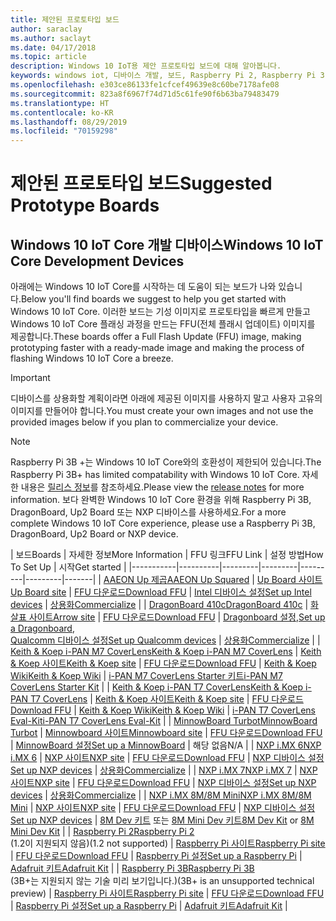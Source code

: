 ```yaml
---
title: 제안된 프로토타입 보드
author: saraclay
ms.author: saclayt
ms.date: 04/17/2018
ms.topic: article
description: Windows 10 IoT용 제안 프로토타입 보드에 대해 알아봅니다.
keywords: windows iot, 디바이스 개발, 보드, Raspberry Pi 2, Raspberry Pi 3, Minnowboard Max, Dragonboard
ms.openlocfilehash: e303ce86133fe1cfcef49639e8c60be7178afe08
ms.sourcegitcommit: 823a8f6967f74d71d5c61fe90f6b63ba79483479
ms.translationtype: HT
ms.contentlocale: ko-KR
ms.lasthandoff: 08/29/2019
ms.locfileid: "70159298"
---
```

# <a name="suggested-prototype-boards"></a><span data-ttu-id="f6a77-104">제안된 프로토타입 보드</span><span class="sxs-lookup"><span data-stu-id="f6a77-104">Suggested Prototype Boards</span></span>

## <a name="windows-10-iot-core-development-devices"></a><span data-ttu-id="f6a77-105">Windows 10 IoT Core 개발 디바이스</span><span class="sxs-lookup"><span data-stu-id="f6a77-105">Windows 10 IoT Core Development Devices</span></span>
<span data-ttu-id="f6a77-106">아래에는 Windows 10 IoT Core를 시작하는 데 도움이 되는 보드가 나와 있습니다.</span><span class="sxs-lookup"><span data-stu-id="f6a77-106">Below you'll find boards we suggest to help you get started with Windows 10 IoT Core.</span></span> <span data-ttu-id="f6a77-107">이러한 보드는 기성 이미지로 프로토타입을 빠르게 만들고 Windows 10 IoT Core 플래싱 과정을 만드는 FFU(전체 플래시 업데이트) 이미지를 제공합니다.</span><span class="sxs-lookup"><span data-stu-id="f6a77-107">These boards offer a Full Flash Update (FFU) image, making prototyping faster with a ready-made image and making the process of flashing Windows 10 IoT Core a breeze.</span></span>

> [!IMPORTANT]
> <span data-ttu-id="f6a77-108">디바이스를 상용화할 계획이라면 아래에 제공된 이미지를 사용하지 말고 사용자 고유의 이미지를 만들어야 합니다.</span><span class="sxs-lookup"><span data-stu-id="f6a77-108">You must create your own images and not use the provided images below if you plan to commercialize your device.</span></span>

> [!NOTE]
> <span data-ttu-id="f6a77-109">Raspberry Pi 3B +는 Windows 10 IoT Core와의 호환성이 제한되어 있습니다.</span><span class="sxs-lookup"><span data-stu-id="f6a77-109">The Raspberry Pi 3B+ has limited compatability with Windows 10 IoT Core.</span></span> <span data-ttu-id="f6a77-110">자세한 내용은 [릴리스 정보](https://docs.microsoft.com/en-us/windows/iot-core/release-notes/insider/rpi3bp)를 참조하세요.</span><span class="sxs-lookup"><span data-stu-id="f6a77-110">Please view the [release notes](https://docs.microsoft.com/en-us/windows/iot-core/release-notes/insider/rpi3bp) for more information.</span></span> <span data-ttu-id="f6a77-111">보다 완벽한 Windows 10 IoT Core 환경을 위해 Raspberry Pi 3B, DragonBoard, Up2 Board 또는 NXP 디바이스를 사용하세요.</span><span class="sxs-lookup"><span data-stu-id="f6a77-111">For a more complete Windows 10 IoT Core experience, please use a Raspberry Pi 3B, DragonBoard, Up2 Board or NXP device.</span></span> 


| <span data-ttu-id="f6a77-112">보드</span><span class="sxs-lookup"><span data-stu-id="f6a77-112">Boards</span></span> | <span data-ttu-id="f6a77-113">자세한 정보</span><span class="sxs-lookup"><span data-stu-id="f6a77-113">More Information</span></span> | <span data-ttu-id="f6a77-114">FFU 링크</span><span class="sxs-lookup"><span data-stu-id="f6a77-114">FFU Link</span></span> | <span data-ttu-id="f6a77-115">설정 방법</span><span class="sxs-lookup"><span data-stu-id="f6a77-115">How To Set Up</span></span> | <span data-ttu-id="f6a77-116">시작</span><span class="sxs-lookup"><span data-stu-id="f6a77-116">Get started</span></span> |
|-----------|----------|---------|---------|---------|---------|-------|
| [<span data-ttu-id="f6a77-117">AAEON Up 제곱</span><span class="sxs-lookup"><span data-stu-id="f6a77-117">AAEON Up Squared</span></span>](https://up-board.org/upsquared/specifications/) | [<span data-ttu-id="f6a77-118">Up Board 사이트</span><span class="sxs-lookup"><span data-stu-id="f6a77-118">Up Board site</span></span>](https://up-shop.org/28-up-squared) | [<span data-ttu-id="f6a77-119">FFU 다운로드</span><span class="sxs-lookup"><span data-stu-id="f6a77-119">Download FFU</span></span>](https://downloads.up-community.org/?post_type=wpdmpro&p=204&preview=true) | [<span data-ttu-id="f6a77-120">Intel 디바이스 설정</span><span class="sxs-lookup"><span data-stu-id="f6a77-120">Set up Intel devices</span></span>](https://docs.microsoft.com/en-us/windows/iot-core/tutorials/intel) | [<span data-ttu-id="f6a77-121">상용화</span><span class="sxs-lookup"><span data-stu-id="f6a77-121">Commercialize</span></span>](https://up-shop.org/home/270-up-squared.html) | 
| [<span data-ttu-id="f6a77-122">DragonBoard 410c</span><span class="sxs-lookup"><span data-stu-id="f6a77-122">DragonBoard 410c</span></span>](https://developer.qualcomm.com/hardware/dragonboard-410c) | [<span data-ttu-id="f6a77-123">화살표 사이트</span><span class="sxs-lookup"><span data-stu-id="f6a77-123">Arrow site</span></span>](https://www.arrow.com/en/products/dragonboard410c/arrow-development-tools) | [<span data-ttu-id="f6a77-124">FFU 다운로드</span><span class="sxs-lookup"><span data-stu-id="f6a77-124">Download FFU</span></span>](https://www.microsoft.com/en-us/software-download/windows10IoTCore#!) | <span data-ttu-id="f6a77-125">[Dragonboard 설정](https://docs.microsoft.com/en-us/windows/iot-core/tutorials/dragonboard),</span><span class="sxs-lookup"><span data-stu-id="f6a77-125">[Set up a Dragonboard](https://docs.microsoft.com/en-us/windows/iot-core/tutorials/dragonboard),</span></span><br>[<span data-ttu-id="f6a77-126">Qualcomm 디바이스 설정</span><span class="sxs-lookup"><span data-stu-id="f6a77-126">Set up Qualcomm devices</span></span>](https://docs.microsoft.com/en-us/windows/iot-core/tutorials/qualcomm) | [<span data-ttu-id="f6a77-127">상용화</span><span class="sxs-lookup"><span data-stu-id="f6a77-127">Commercialize</span></span>](https://www.arrow.com/en/products/dragonboard410c/arrow-development-tools) | 
| [<span data-ttu-id="f6a77-128">Keith & Koep i-PAN M7 CoverLens</span><span class="sxs-lookup"><span data-stu-id="f6a77-128">Keith & Koep i-PAN M7 CoverLens</span></span>](https://keith-koep.com/de/produkte/produkte-hmi/i-pan-m7-coverlens-arm-touch-panel-pc-eigenschaften/) | [<span data-ttu-id="f6a77-129">Keith & Koep 사이트</span><span class="sxs-lookup"><span data-stu-id="f6a77-129">Keith & Koep site</span></span>](https://keith-koep.com/de/produkte/produkte-hmi/i-pan-m7-coverlens-arm-touch-panel-computer-technische-daten/) | [<span data-ttu-id="f6a77-130">FFU 다운로드</span><span class="sxs-lookup"><span data-stu-id="f6a77-130">Download FFU</span></span>](https://support.keith-koep.com/service/doku.php/service/winiot/images) | [<span data-ttu-id="f6a77-131">Keith & Koep Wiki</span><span class="sxs-lookup"><span data-stu-id="f6a77-131">Keith & Koep Wiki</span></span>](https://support.keith-koep.com/service/doku.php/service/hardware/panel/ipanm7) | [<span data-ttu-id="f6a77-132">i-PAN M7 CoverLens Starter 키트</span><span class="sxs-lookup"><span data-stu-id="f6a77-132">i-PAN M7 CoverLens Starter Kit</span></span>](https://keith-koep.com/de/produkte/produkte-eval-kits/i-pan-m7-coverlens-starter-kit-technische-daten/) | 
| [<span data-ttu-id="f6a77-133">Keith & Koep i-PAN T7 CoverLens</span><span class="sxs-lookup"><span data-stu-id="f6a77-133">Keith & Koep i-PAN T7 CoverLens</span></span>](https://keith-koep.com/de/produkte/produkte-hmi/i-pan-t7-coverlens-arm-touch-panel-pc-eigenschaften/) | [<span data-ttu-id="f6a77-134">Keith & Koep 사이트</span><span class="sxs-lookup"><span data-stu-id="f6a77-134">Keith & Koep site</span></span>](https://keith-koep.com/de/produkte/produkte-hmi/i-pan-t7-coverlens-arm-touch-panel-computer-technische-daten/) | [<span data-ttu-id="f6a77-135">FFU 다운로드</span><span class="sxs-lookup"><span data-stu-id="f6a77-135">Download FFU</span></span>](https://support.keith-koep.com/service/doku.php/service/winiot/images) | [<span data-ttu-id="f6a77-136">Keith & Koep Wiki</span><span class="sxs-lookup"><span data-stu-id="f6a77-136">Keith & Koep Wiki</span></span>](https://support.keith-koep.com/service/doku.php/service/hardware/panel/ipant7) | [<span data-ttu-id="f6a77-137">i-PAN T7 CoverLens Eval-Kit</span><span class="sxs-lookup"><span data-stu-id="f6a77-137">i-PAN T7 CoverLens Eval-Kit</span></span>](https://keith-koep.com/de/produkte/produkte-eval-kits/i-pan-t7-coverlens-eval-kit-technische-daten/) | 
| [<span data-ttu-id="f6a77-138">MinnowBoard Turbot</span><span class="sxs-lookup"><span data-stu-id="f6a77-138">MinnowBoard Turbot</span></span>](https://minnowboard.org) | [<span data-ttu-id="f6a77-139">Minnowboard 사이트</span><span class="sxs-lookup"><span data-stu-id="f6a77-139">Minnowboard site</span></span>](https://minnowboard.org/get-a-board) | [<span data-ttu-id="f6a77-140">FFU 다운로드</span><span class="sxs-lookup"><span data-stu-id="f6a77-140">Download FFU</span></span>](https://www.microsoft.com/en-us/software-download/windows10IoTCore#!) | [<span data-ttu-id="f6a77-141">MinnowBoard 설정</span><span class="sxs-lookup"><span data-stu-id="f6a77-141">Set up a MinnowBoard</span></span>](https://docs.microsoft.com/en-us/windows/iot-core/tutorials/minnowboard) | <span data-ttu-id="f6a77-142">해당 없음</span><span class="sxs-lookup"><span data-stu-id="f6a77-142">N/A</span></span> |
| [<span data-ttu-id="f6a77-143">NXP i.MX 6</span><span class="sxs-lookup"><span data-stu-id="f6a77-143">NXP i.MX 6</span></span>](https://www.nxp.com/products/processors-and-microcontrollers/arm-based-processors-and-mcus/i.mx-applications-processors/i.mx-6-processors:IMX6X_SERIES) | [<span data-ttu-id="f6a77-144">NXP 사이트</span><span class="sxs-lookup"><span data-stu-id="f6a77-144">NXP site</span></span>](https://www.nxp.com/products/processors-and-microcontrollers/arm-based-processors-and-mcus/i.mx-applications-processors/i.mx-6-processors:IMX6X_SERIES) | [<span data-ttu-id="f6a77-145">FFU 다운로드</span><span class="sxs-lookup"><span data-stu-id="f6a77-145">Download FFU</span></span>](https://github.com/ms-iot/imx-iotcore) | [<span data-ttu-id="f6a77-146">NXP 디바이스 설정</span><span class="sxs-lookup"><span data-stu-id="f6a77-146">Set up NXP devices</span></span>](https://docs.microsoft.com/en-us/windows/iot-core/tutorials/nxp) | [<span data-ttu-id="f6a77-147">상용화</span><span class="sxs-lookup"><span data-stu-id="f6a77-147">Commercialize</span></span>](https://www.solid-run.com/nxp-family/hummingboard/imx6-win-10-iot-core/) | 
| [<span data-ttu-id="f6a77-148">NXP i.MX 7</span><span class="sxs-lookup"><span data-stu-id="f6a77-148">NXP i.MX 7</span></span>](https://www.nxp.com/products/processors-and-microcontrollers/arm-based-processors-and-mcus/i.mx-applications-processors/i.mx-7-processors:IMX7-SERIES) | [<span data-ttu-id="f6a77-149">NXP 사이트</span><span class="sxs-lookup"><span data-stu-id="f6a77-149">NXP site</span></span>](https://www.nxp.com/products/processors-and-microcontrollers/arm-based-processors-and-mcus/i.mx-applications-processors/i.mx-7-processors:IMX7-SERIES) | [<span data-ttu-id="f6a77-150">FFU 다운로드</span><span class="sxs-lookup"><span data-stu-id="f6a77-150">Download FFU</span></span>](https://github.com/ms-iot/imx-iotcore) | [<span data-ttu-id="f6a77-151">NXP 디바이스 설정</span><span class="sxs-lookup"><span data-stu-id="f6a77-151">Set up NXP devices</span></span>](https://docs.microsoft.com/en-us/windows/iot-core/tutorials/nxp) | [<span data-ttu-id="f6a77-152">상용화</span><span class="sxs-lookup"><span data-stu-id="f6a77-152">Commercialize</span></span>](https://www.compulab.com/products/iot-gateways/iot-gate-imx7-nxp-i-mx-7-internet-of-things-gateway/) | 
| [<span data-ttu-id="f6a77-153">NXP i.MX 8M/8M Mini</span><span class="sxs-lookup"><span data-stu-id="f6a77-153">NXP i.MX 8M/8M Mini</span></span>](https://www.nxp.com/products/processors-and-microcontrollers/arm-based-processors-and-mcus/i.mx-applications-processors/i.mx-8-processors:IMX8-SERIES) | [<span data-ttu-id="f6a77-154">NXP 사이트</span><span class="sxs-lookup"><span data-stu-id="f6a77-154">NXP site</span></span>](https://www.nxp.com/products/processors-and-microcontrollers/arm-based-processors-and-mcus/i.mx-applications-processors/i.mx-8-processors:IMX8-SERIES) | [<span data-ttu-id="f6a77-155">FFU 다운로드</span><span class="sxs-lookup"><span data-stu-id="f6a77-155">Download FFU</span></span>](https://github.com/ms-iot/imx-iotcore) | [<span data-ttu-id="f6a77-156">NXP 디바이스 설정</span><span class="sxs-lookup"><span data-stu-id="f6a77-156">Set up NXP devices</span></span>](https://docs.microsoft.com/en-us/windows/iot-core/tutorials/nxp) | <span data-ttu-id="f6a77-157">[8M Dev 키트](https://www.nxp.com/support/developer-resources/software-development-tools/i.mx-developer-resources/evaluation-kit-for-the-i.mx-8m-applications-processor:MCIMX8M-EVK) 또는 [8M Mini Dev 키트](https://www.nxp.com/support/developer-resources/software-development-tools/i.mx-developer-resources/evaluation-kit-for-the-i.mx-8m-mini-applications-processor:8MMINILPD4-EVK)</span><span class="sxs-lookup"><span data-stu-id="f6a77-157">[8M Dev Kit](https://www.nxp.com/support/developer-resources/software-development-tools/i.mx-developer-resources/evaluation-kit-for-the-i.mx-8m-applications-processor:MCIMX8M-EVK) or [8M Mini Dev Kit](https://www.nxp.com/support/developer-resources/software-development-tools/i.mx-developer-resources/evaluation-kit-for-the-i.mx-8m-mini-applications-processor:8MMINILPD4-EVK)</span></span> |
| [<span data-ttu-id="f6a77-158">Raspberry Pi 2</span><span class="sxs-lookup"><span data-stu-id="f6a77-158">Raspberry Pi 2</span></span>](https://www.raspberrypi.org/products/raspberry-pi-2-model-b/)<br> <span data-ttu-id="f6a77-159">(1.2이 지원되지 않음)</span><span class="sxs-lookup"><span data-stu-id="f6a77-159">(1.2 not supported)</span></span> | [<span data-ttu-id="f6a77-160">Raspberry Pi 사이트</span><span class="sxs-lookup"><span data-stu-id="f6a77-160">Raspberry Pi site</span></span>](https://www.raspberrypi.org/products/raspberry-pi-2-model-b/) | [<span data-ttu-id="f6a77-161">FFU 다운로드</span><span class="sxs-lookup"><span data-stu-id="f6a77-161">Download FFU</span></span>](https://www.microsoft.com/en-us/software-download/windows10IoTCore#!) | [<span data-ttu-id="f6a77-162">Raspberry Pi 설정</span><span class="sxs-lookup"><span data-stu-id="f6a77-162">Set up a Raspberry Pi</span></span>](https://docs.microsoft.com/en-us/windows/iot-core/tutorials/rpi) | [<span data-ttu-id="f6a77-163">Adafruit 키트</span><span class="sxs-lookup"><span data-stu-id="f6a77-163">Adafruit Kit</span></span>](https://docs.microsoft.com/en-us/windows/iot-core/tutorials/adafruitkit) | 
| [<span data-ttu-id="f6a77-164">Raspberry Pi 3B</span><span class="sxs-lookup"><span data-stu-id="f6a77-164">Raspberry Pi 3B</span></span>](https://www.raspberrypi.org/products/raspberry-pi-3-model-b/)<br> <span data-ttu-id="f6a77-165">(3B+는 지원되지 않는 기술 미리 보기입니다.)</span><span class="sxs-lookup"><span data-stu-id="f6a77-165">(3B+ is an unsupported technical preview)</span></span> | [<span data-ttu-id="f6a77-166">Raspberry Pi 사이트</span><span class="sxs-lookup"><span data-stu-id="f6a77-166">Raspberry Pi site</span></span>](https://www.raspberrypi.org/products/raspberry-pi-3-model-b/) | [<span data-ttu-id="f6a77-167">FFU 다운로드</span><span class="sxs-lookup"><span data-stu-id="f6a77-167">Download FFU</span></span>](https://www.microsoft.com/en-us/software-download/windows10IoTCore#!) | [<span data-ttu-id="f6a77-168">Raspberry Pi 설정</span><span class="sxs-lookup"><span data-stu-id="f6a77-168">Set up a Raspberry Pi</span></span>](https://docs.microsoft.com/en-us/windows/iot-core/tutorials/rpi) | [<span data-ttu-id="f6a77-169">Adafruit 키트</span><span class="sxs-lookup"><span data-stu-id="f6a77-169">Adafruit Kit</span></span>](https://docs.microsoft.com/en-us/windows/iot-core/tutorials/adafruitkit) |
